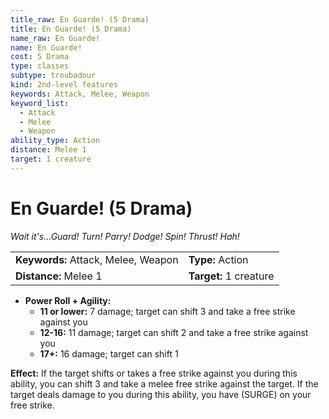 ```yaml
---
title_raw: En Guarde! (5 Drama)
title: En Guarde! (5 Drama)
name_raw: En Guarde!
name: En Guarde!
cost: 5 Drama
type: classes
subtype: troubadour
kind: 2nd-level features
keywords: Attack, Melee, Weapon
keyword_list:
  - Attack
  - Melee
  - Weapon
ability_type: Action
distance: Melee 1
target: 1 creature
---
```


# En Guarde! (5 Drama)

*Wait it's…Guard! Turn! Parry! Dodge! Spin! Thrust! Hah!*

|                                     |                        |
| :---------------------------------- | :--------------------- |
| **Keywords:** Attack, Melee, Weapon | **Type:** Action       |
| **Distance:** Melee 1               | **Target:** 1 creature |

- **Power Roll + Agility:**
    - **11 or lower:** 7 damage; target can shift 3 and take a free strike against you
    - **12-16:** 11 damage; target can shift 2 and take a free strike against you
    - **17+:** 16 damage; target can shift 1

**Effect:** If the target shifts or takes a free strike against you during this ability, you can shift 3 and take a melee free strike against the target. If the target deals damage to you during this ability, you have (SURGE) on your free strike.
